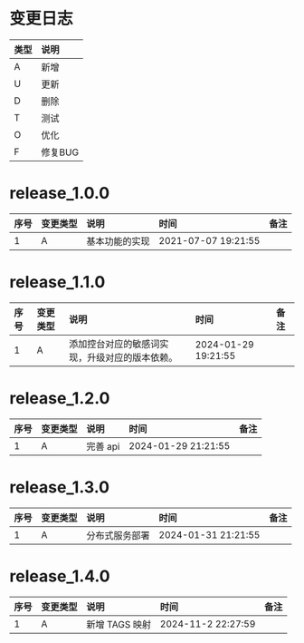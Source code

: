 # 变更日志

| 类型 | 说明 |
|:----|:----|
| A | 新增 |
| U | 更新 |
| D | 删除 |
| T | 测试 |
| O | 优化 |
| F | 修复BUG |

# release_1.0.0

| 序号 | 变更类型 | 说明 | 时间 | 备注 |
|:---|:---|:---|:---|:--|
| 1 | A | 基本功能的实现 | 2021-07-07 19:21:55 | |

# release_1.1.0

| 序号 | 变更类型 | 说明                      | 时间                  | 备注 |
|:---|:---|:------------------------|:--------------------|:--|
| 1 | A | 添加控台对应的敏感词实现，升级对应的版本依赖。 | 2024-01-29 19:21:55 | |

# release_1.2.0

| 序号 | 变更类型 | 说明      | 时间                  | 备注 |
|:---|:---|:--------|:--------------------|:--|
| 1 | A | 完善 api | 2024-01-29 21:21:55 | |

# release_1.3.0

| 序号 | 变更类型 | 说明      | 时间                  | 备注 |
|:---|:---|:--------|:--------------------|:--|
| 1 | A | 分布式服务部署 | 2024-01-31 21:21:55 | |

# release_1.4.0

| 序号 | 变更类型 | 说明         | 时间                 | 备注 |
|:---|:-----|:-----------|:-------------------|:--|
| 1 | A    | 新增 TAGS 映射 | 2024-11-2 22:27:59 | |